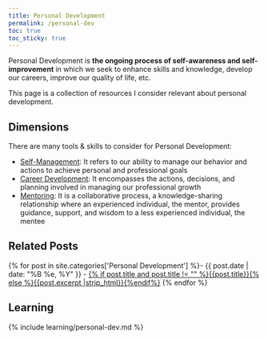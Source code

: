 ```yaml
---
title: Personal Development
permalink: /personal-dev
toc: true
toc_sticky: true
---
```


Personal Development is **the ongoing process of self-awareness and self-improvement** in which we seek to enhance skills and knowledge, develop our careers, improve our quality of life, etc.

This page is a collection of resources I consider relevant about personal development.

## Dimensions

There are many tools & skills to consider for Personal Development:

- [Self-Management](/personal-dev/self-mgmt): It refers to our ability to manage our behavior and actions to achieve personal and professional goals
- [Career Development](/personal-dev/career-dev): It encompasses the actions, decisions, and planning involved in managing our professional growth
- [Mentoring](/personal-dev/mentoring): It is a collaborative process, a knowledge-sharing relationship where an experienced individual, the mentor, provides guidance, support, and wisdom to a less experienced individual, the mentee

## Related Posts

{% for post in site.categories['Personal Development'] %}- {{ post.date | date: "%B %e, %Y" }} - <a href="{{ site.baseurl }}{{ post.url }}">{% if post.title and post.title != "" %}{{post.title}}{% else %}{{post.excerpt |strip_html}}{%endif%}</a>
{% endfor %}

## Learning

{% include learning/personal-dev.md %}
